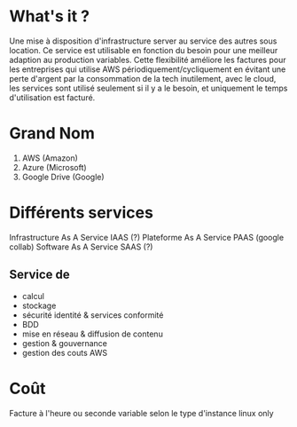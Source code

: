 
# What's it ?

Une mise à disposition d'infrastructure server au service des autres sous location. Ce service est utilisable en fonction du besoin pour une meilleur adaption au production variables. Cette flexibilité améliore les factures pour les entreprises qui utilise AWS périodiquement/cycliquement en évitant une perte d'argent par la consommation de la tech inutilement, avec le cloud, les services sont utilisé seulement si il y a le besoin, et uniquement le temps d'utilisation est facturé.

# Grand Nom

1. AWS (Amazon)
2. Azure (Microsoft)
3. Google Drive (Google)

# Différents services 

Infrastructure As A Service  IAAS (?)
Plateforme As A Service PAAS (google collab)
Software As A Service  SAAS (?)

## Service de

* calcul
* stockage
* sécurité identité & services conformité
* BDD
* mise en réseau & diffusion de contenu
* gestion & gouvernance
* gestion des couts AWS

# Coût

Facture à l'heure ou seconde
variable selon le type d'instance
linux only


